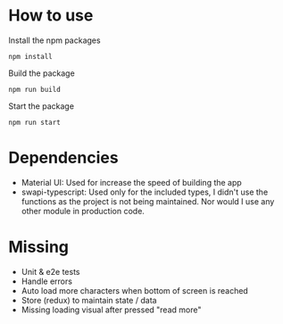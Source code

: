 # How to use

Install the npm packages

```
npm install
```

Build the package

```
npm run build
```

Start the package

```
npm run start 
```

# Dependencies

- Material UI: Used for increase the speed of building the app
- swapi-typescript: Used only for the included types, I didn't use the functions as the project is not being maintained. Nor would I use any other module in production code.

# Missing
- Unit & e2e tests
- Handle errors
- Auto load more characters when bottom of screen is reached
- Store (redux) to maintain state / data
- Missing loading visual after pressed "read more"